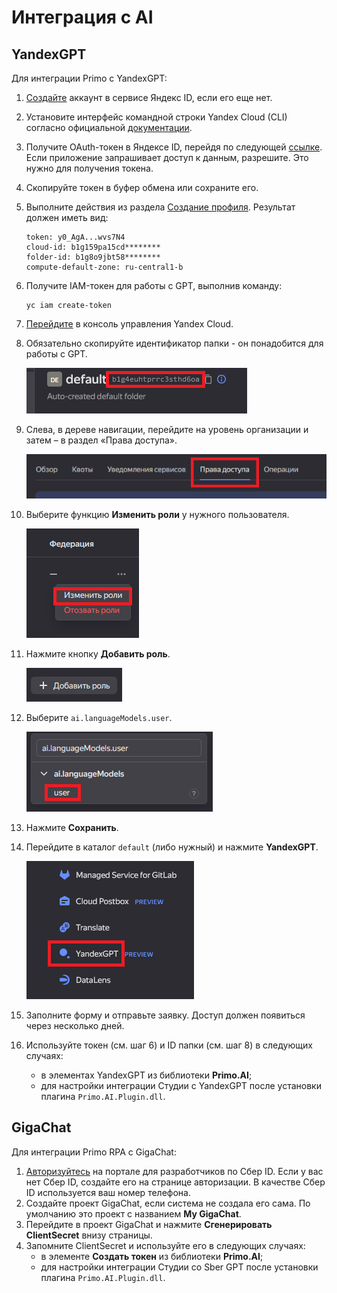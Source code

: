 # Интеграция с AI

## YandexGPT

Для интеграции Primo с YandexGPT:
1.	[Создайте](https://passport.yandex.ru/registration) аккаунт в сервисе Яндекс ID, если его еще нет.
2.	Установите интерфейс командной строки Yandex Cloud (CLI) согласно официальной [документации](https://cloud.yandex.ru/ru/docs/cli/quickstart#install). 
3.	Получите OAuth-токен в Яндексе ID, перейдя по следующей [ссылке](https://oauth.yandex.ru/authorize?response_type=token&client_id=1a6990aa636648e9b2ef855fa7bec2fb). Если приложение запрашивает доступ к данным, разрешите. Это нужно для получения токена.
4.	Скопируйте токен в буфер обмена или сохраните его.
5.	Выполните действия из раздела [Создание профиля](https://cloud.yandex.ru/docs/cli/quickstart?#initialize). Результат должен иметь вид:
    ```
    token: y0_AgA...wvs7N4
    cloud-id: b1g159pa15cd********
    folder-id: b1g8o9jbt58********
    compute-default-zone: ru-central1-b
    ```

6.	Получите IAM-токен для работы с GPT, выполнив команду:
    ```
    yc iam create-token 
    ```
7.	[Перейдите](https://console.cloud.yandex.ru/cloud) в консоль управления Yandex Cloud. 
8.	Обязательно скопируйте идентификатор папки - он понадобится для работы с GPT. 

    ![](<../../.gitbook/assets1/get-token-yandex-1.png>)
    
9.	Слева, в дереве навигации, перейдите на уровень организации и затем – в раздел «Права доступа». 

    ![](<../../.gitbook/assets1/get-token-yandex-2.png>)

10.	Выберите функцию **Изменить роли** у нужного пользователя.
 
    ![](<../../.gitbook/assets1/get-token-yandex-3.png>)

11.	Нажмите кнопку **Добавить роль**.
 
    ![](<../../.gitbook/assets1/get-token-yandex-4.png>)

12.	Выберите `ai.languageModels.user`.
 
    ![](<../../.gitbook/assets1/get-token-yandex-5.png>)

13.	Нажмите **Сохранить**.
14.	Перейдите в каталог `default` (либо нужный) и нажмите **YandexGPT**.
 
    ![](<../../.gitbook/assets1/get-token-yandex-6.png>)

15.	Заполните форму и отправьте заявку. Доступ должен появиться через несколько дней.
16.	Используйте токен (см. шаг 6) и ID папки (см. шаг 8) в следующих случаях:
    * в элементах YandexGPT из библиотеки **Primo.AI**;
    * для настройки интеграции Студии с YandexGPT после установки плагина `Primo.AI.Plugin.dll`.

## GigaChat

Для интеграции Primo RPA с GigaChat:
1.	[Авторизуйтесь](https://developers.sber.ru/studio/workspaces/my-space/get/gigachat-api) на портале для разработчиков по Сбер ID. Если у вас нет Сбер ID, создайте его на странице авторизации.  В качестве Сбер ID используется ваш номер телефона. 
2.	Создайте проект GigaChat, если система не создала его сама. По умолчанию это проект с названием **My GigaChat**.
3.	Перейдите в проект GigaChat и нажмите **Сгенерировать ClientSecret** внизу страницы.
4.	Запомните ClientSecret и используйте его в следующих случаях:
    * в элементе **Создать токен** из библиотеки **Primo.AI**;
    * для настройки интеграции Студии сo Sber GPT после установки плагина `Primo.AI.Plugin.dll`.

